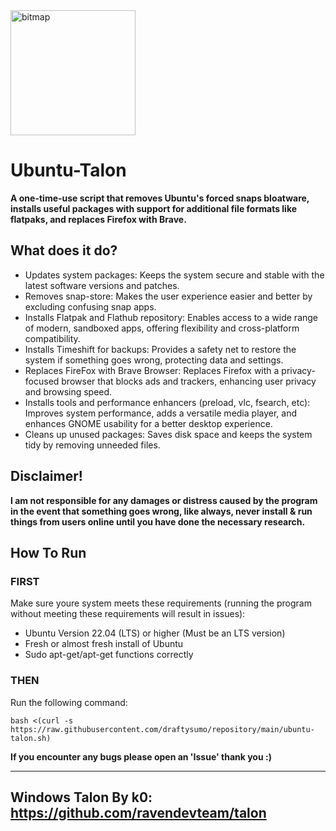 <img width="200" height="200" alt="bitmap" src="https://github.com/user-attachments/assets/8bcbfecf-c363-4ce0-beb6-8ec019fff1d4" />


# Ubuntu-Talon

**A one-time-use script that removes Ubuntu's forced snaps bloatware, installs useful packages with support for additional file formats like flatpaks, and replaces Firefox with Brave.**

## What does it do?
- Updates system packages: Keeps the system secure and stable with the latest software versions and patches.
- Removes snap-store: Makes the user experience easier and better by excluding confusing snap apps.
- Installs Flatpak and Flathub repository: Enables access to a wide range of modern, sandboxed apps, offering flexibility and cross-platform compatibility.
- Installs Timeshift for backups: Provides a safety net to restore the system if something goes wrong, protecting data and settings.
- Replaces FireFox with Brave Browser: Replaces Firefox with a privacy-focused browser that blocks ads and trackers, enhancing user privacy and browsing speed.
- Installs tools and performance enhancers (preload, vlc, fsearch, etc): Improves system performance, adds a versatile media player, and enhances GNOME usability for a better desktop experience.
- Cleans up unused packages: Saves disk space and keeps the system tidy by removing unneeded files.

## Disclaimer!
**I am not responsible for any damages or distress caused by the program in the event that something goes wrong, like always, never install & run things from users online until you have done the necessary research.**

## How To Run
### FIRST
Make sure youre system meets these requirements (running the program without meeting these requirements will result in issues):
- Ubuntu Version 22.04 (LTS) or higher (Must be an LTS version)
- Fresh or almost fresh install of Ubuntu
- Sudo apt-get/apt-get functions correctly

### THEN
Run the following command:

```bash <(curl -s https://raw.githubusercontent.com/draftysumo/repository/main/ubuntu-talon.sh) ```

**If you encounter any bugs please open an 'Issue' thank you :)**

---

## Windows Talon By k0: https://github.com/ravendevteam/talon
